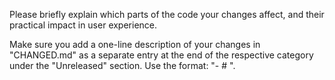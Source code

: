 <!--- Thank you for contributing! --->

Please briefly explain which parts of the code your changes affect, and their
practical impact in user experience.

Make sure you add a one-line description of your changes in "CHANGED.md" as a separate entry at the end of the respective category under the
"Unreleased" section. Use the format: "- #<PR number> <description>".
